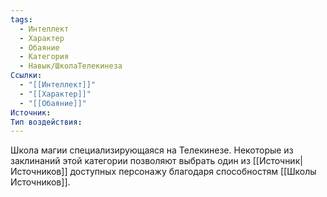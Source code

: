 ```yaml
---
tags:
  - Интеллект
  - Характер
  - Обаяние
  - Категория
  - Навык/ШколаТелекинеза
Ссылки:
  - "[[Интеллект]]"
  - "[[Характер]]"
  - "[[Обаяние]]"
Источник:
Тип воздействия:
---
```

Школа магии специализирующаяся на Телекинезе. Некоторые из заклинаний этой категории позволяют выбрать один из [[Источник|Источников]] доступных персонажу благодаря способностям [[Школы Источников]].
